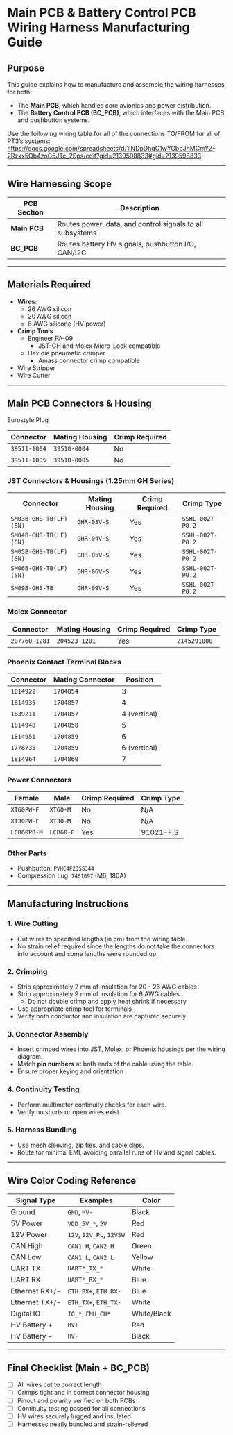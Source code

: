 # Main PCB & Battery Control PCB Wiring Harness Manufacturing Guide

## Purpose

This guide explains how to manufacture and assemble the wiring harnesses for both:

- The **Main PCB**, which handles core avionics and power distribution.
- The **Battery Control PCB (BC_PCB)**, which interfaces with the Main PCB and pushbutton systems.

Use the following wiring table for all of the connections TO/FROM for all of PT3’s systems: https://docs.google.com/spreadsheets/d/1INDpDhqC1wYGbbJhMCmYZ-2Rzxx5Ob4zoG5JTc_2Sps/edit?gid=2139598833#gid=2139598833

---

## Wire Harnessing Scope

| PCB Section | Description |
| --- | --- |
| **Main PCB** | Routes power, data, and control signals to all subsystems |
| **BC_PCB** | Routes battery HV signals, pushbutton I/O, CAN/I2C |

---

## Materials Required

- **Wires:**
    - 26 AWG silicon
    - 20 AWG silicon
    - 6 AWG silicone (HV power)
- **Crimp Tools**
    - Engineer PA-09
        - JST-GH and Molex Micro-Lock compatible
    - Hex die pneumatic crimper
        - Amass connector crimp compatible
- Wire Stripper
- Wire Cutter

---

## Main PCB Connectors & Housing

Eurostyle Plug

| Connector | Mating Housing | Crimp Required |
| --- | --- | --- |
| `39511-1004` | `39510-0004` | No |
| `39511-1005` | `39510-0005` | No |

### JST Connectors & Housings (1.25mm GH Series)

| Connector | Mating Housing | Crimp Required | Crimp Type |
| --- | --- | --- | --- |
| `SM03B-GHS-TB(LF)(SN)` | `GHR-03V-S` | Yes | `SSHL-002T-P0.2` |
| `SM04B-GHS-TB(LF)(SN)` | `GHR-04V-S` | Yes | `SSHL-002T-P0.2` |
| `SM05B-GHS-TB(LF)(SN)` | `GHR-05V-S` | Yes | `SSHL-002T-P0.2` |
| `SM06B-GHS-TB(LF)(SN)` | `GHR-06V-S` | Yes | `SSHL-002T-P0.2` |
| `SM09B-GHS-TB` | `GHR-09V-S` | Yes | `SSHL-002T-P0.2` |

### Molex Connector

| Connector | Mating Housing | Crimp Required | Crimp Type |
| --- | --- | --- | --- |
| `207760-1281` | `204523-1201` | Yes | `2145291000` |

### Phoenix Contact Terminal Blocks

| Connector | Mating Connector | Position |
| --- | --- | --- |
| `1814922` | `1704854` | 3 |
| `1814935` | `1704857` | 4 |
| `1839211` | `1704857` | 4 (vertical) |
| `1814948` | `1704858` | 5 |
| `1814951` | `1704859` | 6 |
| `1778735` | `1704859` | 6 (vertical) |
| `1814964` | `1704860` | 7 |

### Power Connectors

| Female | Male | Crimp Required | Crimp Type |
| --- | --- | --- | --- |
| `XT60PW-F` | `XT60-M` | No | N/A |
| `XT30PW-F` | `XT30-M` | No | N/A |
| `LCB60PB-M` | `LCB60-F` | Yes | 91021-F.S |

### Other Parts

- Pushbutton: `PVHC4F23SS344`
- Compression Lug: `7461097` (M6, 180A)

---

## Manufacturing Instructions

### 1. Wire Cutting

- Cut wires to specified lengths (in cm) from the wiring table.
- No strain relief required since the lengths do not take the connectors into account and some lengths were rounded up.

### 2. Crimping

- Strip approximately 2 mm of insulation for 20 - 26 AWG cables
- Strip approximately 9 mm of insulation for 6 AWG cables
    - Do not double crimp and apply heat shrink if necessary
- Use appropriate crimp tool for terminals
- Verify both conductor and insulation are captured securely.

### 3. Connector Assembly

- Insert crimped wires into JST, Molex, or Phoenix housings per the wiring diagram.
- Match **pin numbers** at both ends of the cable using the table.
- Ensure proper keying and orientation

### 4. Continuity Testing

- Perform multimeter continuity checks for each wire.
- Verify no shorts or open wires exist.

### 5. Harness Bundling

- Use mesh sleeving, zip ties, and cable clips.
- Route for minimal EMI, avoiding parallel runs of HV and signal cables.

---

## Wire Color Coding Reference

| Signal Type | Examples | Color |
| --- | --- | --- |
| Ground | `GND`, `HV-` | Black |
| 5V Power | `VDD_5V_*`, `5V` | Red |
| 12V Power | `12V`, `12V_PL`, `12VSW` | Red |
| CAN High | `CAN1_H`, `CAN2_H` | Green |
| CAN Low | `CAN1_L`, `CAN2_L` | Yellow |
| UART TX | `UART*_TX_*` | White |
| UART RX | `UART*_RX_*` | Blue |
| Ethernet RX+/- | `ETH_RX+`, `ETH_RX-` | Blue |
| Ethernet TX+/- | `ETH_TX+`, `ETH_TX-` | White |
| Digital IO | `IO_*`, `FMU_CH*` | White/Black |
| HV Battery + | `HV+` | Red |
| HV Battery - | `HV-` | Black |

---

## Final Checklist (Main + BC_PCB)

- [ ]  All wires cut to correct length
- [ ]  Crimps tight and in correct connector housing
- [ ]  Pinout and polarity verified on both PCBs
- [ ]  Continuity testing passed for all connections
- [ ]  HV wires securely lugged and insulated
- [ ]  Harnesses neatly bundled and strain-relieved
